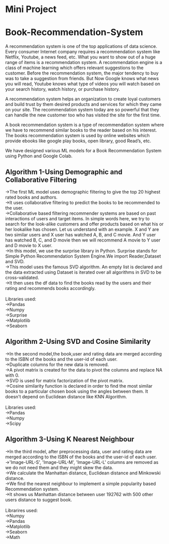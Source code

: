# Mini Project
# Book-Recommendation-System
A recommendation system is one of the top applications of data science. Every consumer Internet company requires a recommendation system like Netflix, Youtube, a news feed, etc. What you want to show out of a huge range of items is a recommendation system.
A recommendation engine is a class of machine learning which offers relevant suggestions to the customer.  Before the recommendation system, the major tendency to buy was to take a suggestion from friends. But Now Google knows what news you will read, Youtube knows what type of videos you will watch based on your search history, watch history, or purchase history.

A recommendation system helps an organization to create loyal customers and build trust by them desired products and services for which they came on your site. The recommendation system today are so powerful that they can handle the new customer too who has visited the site for the first time. 

A book recommendation system is a type of recommendation system where we have to recommend similar books to the reader based on his interest. The books recommendation system is used by online websites which provide ebooks like google play books, open library, good Read’s, etc.

We have designed various ML models for a Book Recommendation System using Python and Google Colab.
## Algorithm 1-Using Demographic and Collaborative Filtering
->The first ML model uses demographic filtering to give the top 20 highest rated books and authors.<br/>
->It uses collaborative filtering to predict the books to be recommended to the user.<br/>
->Collaborative based filtering recommender systems are based on past interactions of users and target items.  In simple words here, we try to search for the look-alike customers and offer products based on what his or her lookalike has chosen. Let us understand with an example. X and Y are two similar users and X user has watched A, B, and C movie. And Y user has watched B, C, and D movie then we will recommend A movie to Y user and D movie to X user.<br/>
->In this model, we use the surprise library in Python. Surprise stands for Simple Python Recommendation System Engine.We import Reader,Dataset and SVD.<br/>
->This model uses the famous SVD algorithm. An empty list is declared and the data extracted using Dataset is iterated over all algorithms in SVD to be cross-validated.<br/>
->It then uses the df data to find the books read by the users and their rating and recommends books accordingly.<br/>
<br/>
Libraries used:<br/>
->Pandas<br/>
->Numpy<br/>
->Surprise<br/>
->Matplotlib<br/>
->Seaborn<br/>

## Algorithm 2-Using SVD and Cosine Similarity
->In the second model,the book,user and rating data are merged according to the ISBN of the books and the user-id of each user.<br/>
->Duplicate columns for the new data is removed.<br/>
->A pivot matrix is created for the data to pivot the columns and replace NA with 0.<br/>
->SVD is used for matrix factorization of the pivot matrix.<br/>
->Cosine similarity function is declared in order to find the most similar books to a particular chosen book using the angles between them. It doesn't depend on Euclidean distance like KNN Algorithm.<br/>
<br/>
Libraries used:<br/>
->Pandas<br/>
->Numpy<br/>
->Scipy<br/>

## Algorithm 3-Using K Nearest Neighbour
->In the third model, after preprocessing data, user and rating data are merged according to the ISBN of the books and the user-id of each user.<br/>
->'Image-URL-S', 'Image-URL-M', 'Image-URL-L' columns are removed as we do not need them and they might skew the data.<br>
->We calculate the Manhattan distance, Euclidean distance and Minkowski distance.<br>
->We find the nearest neighbour to implement a simple popularity based Recommendation system.<br>
->It shows us Manhattan distance between user 192762 with 500 other users distance to suggest book.<br>
<br>
Librarires used:<br>
->Numpy<br>
->Pandas<br>
->Matplotlib<br>
->Seaborn<br>
->Math<br>

